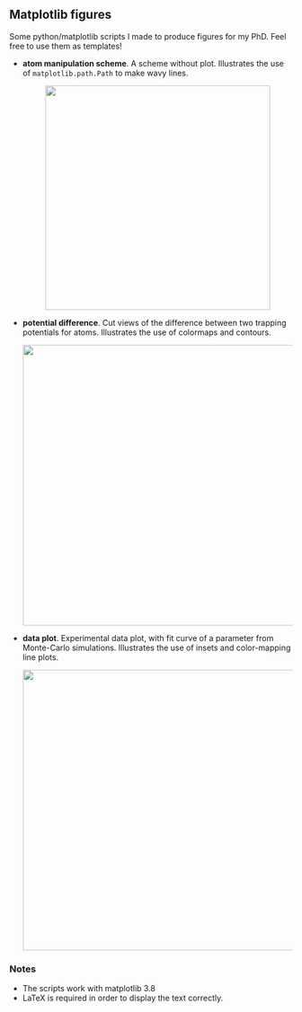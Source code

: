 ## Matplotlib figures

Some python/matplotlib scripts I made to produce figures for my PhD. Feel free to use them as templates!

* __atom manipulation scheme__. A scheme without plot. Illustrates the use of `matplotlib.path.Path` to make wavy lines.
  <p align="center">
    <img src="https://github.com/netesf13d/matplotlib-figures/assets/166753273/642304c3-cb11-4eff-bda0-ec7a9cb8d367" width="400" />
  </p>
* __potential difference__. Cut views of the difference between two trapping potentials for atoms. Illustrates the use of colormaps and contours.
  <p align="center">
    <img src="https://github.com/netesf13d/matplotlib-figures/assets/166753273/d5c5cfeb-29db-4e36-8e00-689853152159" width="500" />
  </p>
* __data plot__. Experimental data plot, with fit curve of a parameter from Monte-Carlo simulations. Illustrates the use of insets and color-mapping line plots.
  <p align="center">
    <img src="https://github.com/netesf13d/matplotlib-figures/assets/166753273/66280f1e-20dd-4913-9ccb-e8b404cfb0b3" width="500" />
  </p>

### Notes
- The scripts work with matplotlib 3.8
- LaTeX is required in order to display the text correctly.
